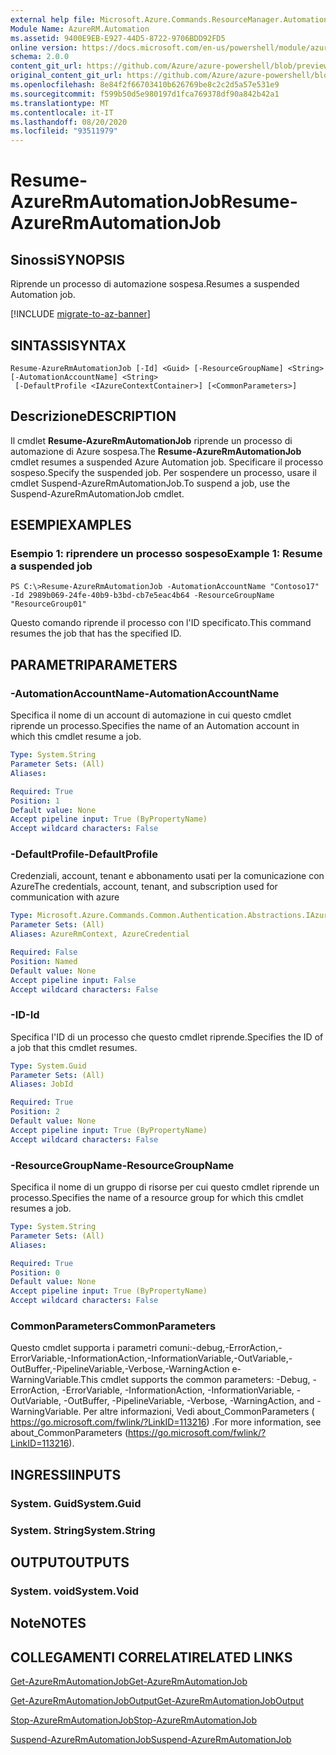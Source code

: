 ```yaml
---
external help file: Microsoft.Azure.Commands.ResourceManager.Automation.dll-Help.xml
Module Name: AzureRM.Automation
ms.assetid: 9400E9EB-E927-44D5-8722-9706BDD92FD5
online version: https://docs.microsoft.com/en-us/powershell/module/azurerm.automation/resume-azurermautomationjob
schema: 2.0.0
content_git_url: https://github.com/Azure/azure-powershell/blob/preview/src/ResourceManager/Automation/Commands.Automation/help/Resume-AzureRMAutomationJob.md
original_content_git_url: https://github.com/Azure/azure-powershell/blob/preview/src/ResourceManager/Automation/Commands.Automation/help/Resume-AzureRMAutomationJob.md
ms.openlocfilehash: 8e84f2f66703410b626769be8c2c2d5a57e531e9
ms.sourcegitcommit: f599b50d5e980197d1fca769378df90a842b42a1
ms.translationtype: MT
ms.contentlocale: it-IT
ms.lasthandoff: 08/20/2020
ms.locfileid: "93511979"
---
```

# <span data-ttu-id="4a6bb-101">Resume-AzureRmAutomationJob</span><span class="sxs-lookup"><span data-stu-id="4a6bb-101">Resume-AzureRmAutomationJob</span></span>

## <span data-ttu-id="4a6bb-102">Sinossi</span><span class="sxs-lookup"><span data-stu-id="4a6bb-102">SYNOPSIS</span></span>
<span data-ttu-id="4a6bb-103">Riprende un processo di automazione sospesa.</span><span class="sxs-lookup"><span data-stu-id="4a6bb-103">Resumes a suspended Automation job.</span></span>

[!INCLUDE [migrate-to-az-banner](../../includes/migrate-to-az-banner.md)]

## <span data-ttu-id="4a6bb-104">SINTASSI</span><span class="sxs-lookup"><span data-stu-id="4a6bb-104">SYNTAX</span></span>

```
Resume-AzureRmAutomationJob [-Id] <Guid> [-ResourceGroupName] <String> [-AutomationAccountName] <String>
 [-DefaultProfile <IAzureContextContainer>] [<CommonParameters>]
```

## <span data-ttu-id="4a6bb-105">Descrizione</span><span class="sxs-lookup"><span data-stu-id="4a6bb-105">DESCRIPTION</span></span>
<span data-ttu-id="4a6bb-106">Il cmdlet **Resume-AzureRmAutomationJob** riprende un processo di automazione di Azure sospesa.</span><span class="sxs-lookup"><span data-stu-id="4a6bb-106">The **Resume-AzureRmAutomationJob** cmdlet resumes a suspended Azure Automation job.</span></span>
<span data-ttu-id="4a6bb-107">Specificare il processo sospeso.</span><span class="sxs-lookup"><span data-stu-id="4a6bb-107">Specify the suspended job.</span></span>
<span data-ttu-id="4a6bb-108">Per sospendere un processo, usare il cmdlet Suspend-AzureRmAutomationJob.</span><span class="sxs-lookup"><span data-stu-id="4a6bb-108">To suspend a job, use the Suspend-AzureRmAutomationJob cmdlet.</span></span>

## <span data-ttu-id="4a6bb-109">ESEMPI</span><span class="sxs-lookup"><span data-stu-id="4a6bb-109">EXAMPLES</span></span>

### <span data-ttu-id="4a6bb-110">Esempio 1: riprendere un processo sospeso</span><span class="sxs-lookup"><span data-stu-id="4a6bb-110">Example 1: Resume a suspended job</span></span>
```
PS C:\>Resume-AzureRmAutomationJob -AutomationAccountName "Contoso17" -Id 2989b069-24fe-40b9-b3bd-cb7e5eac4b64 -ResourceGroupName "ResourceGroup01"
```

<span data-ttu-id="4a6bb-111">Questo comando riprende il processo con l'ID specificato.</span><span class="sxs-lookup"><span data-stu-id="4a6bb-111">This command resumes the job that has the specified ID.</span></span>

## <span data-ttu-id="4a6bb-112">PARAMETRI</span><span class="sxs-lookup"><span data-stu-id="4a6bb-112">PARAMETERS</span></span>

### <span data-ttu-id="4a6bb-113">-AutomationAccountName</span><span class="sxs-lookup"><span data-stu-id="4a6bb-113">-AutomationAccountName</span></span>
<span data-ttu-id="4a6bb-114">Specifica il nome di un account di automazione in cui questo cmdlet riprende un processo.</span><span class="sxs-lookup"><span data-stu-id="4a6bb-114">Specifies the name of an Automation account in which this cmdlet resume a job.</span></span>

```yaml
Type: System.String
Parameter Sets: (All)
Aliases:

Required: True
Position: 1
Default value: None
Accept pipeline input: True (ByPropertyName)
Accept wildcard characters: False
```

### <span data-ttu-id="4a6bb-115">-DefaultProfile</span><span class="sxs-lookup"><span data-stu-id="4a6bb-115">-DefaultProfile</span></span>
<span data-ttu-id="4a6bb-116">Credenziali, account, tenant e abbonamento usati per la comunicazione con Azure</span><span class="sxs-lookup"><span data-stu-id="4a6bb-116">The credentials, account, tenant, and subscription used for communication with azure</span></span>

```yaml
Type: Microsoft.Azure.Commands.Common.Authentication.Abstractions.IAzureContextContainer
Parameter Sets: (All)
Aliases: AzureRmContext, AzureCredential

Required: False
Position: Named
Default value: None
Accept pipeline input: False
Accept wildcard characters: False
```

### <span data-ttu-id="4a6bb-117">-ID</span><span class="sxs-lookup"><span data-stu-id="4a6bb-117">-Id</span></span>
<span data-ttu-id="4a6bb-118">Specifica l'ID di un processo che questo cmdlet riprende.</span><span class="sxs-lookup"><span data-stu-id="4a6bb-118">Specifies the ID of a job that this cmdlet resumes.</span></span>

```yaml
Type: System.Guid
Parameter Sets: (All)
Aliases: JobId

Required: True
Position: 2
Default value: None
Accept pipeline input: True (ByPropertyName)
Accept wildcard characters: False
```

### <span data-ttu-id="4a6bb-119">-ResourceGroupName</span><span class="sxs-lookup"><span data-stu-id="4a6bb-119">-ResourceGroupName</span></span>
<span data-ttu-id="4a6bb-120">Specifica il nome di un gruppo di risorse per cui questo cmdlet riprende un processo.</span><span class="sxs-lookup"><span data-stu-id="4a6bb-120">Specifies the name of a resource group for which this cmdlet resumes a job.</span></span>

```yaml
Type: System.String
Parameter Sets: (All)
Aliases:

Required: True
Position: 0
Default value: None
Accept pipeline input: True (ByPropertyName)
Accept wildcard characters: False
```

### <span data-ttu-id="4a6bb-121">CommonParameters</span><span class="sxs-lookup"><span data-stu-id="4a6bb-121">CommonParameters</span></span>
<span data-ttu-id="4a6bb-122">Questo cmdlet supporta i parametri comuni:-debug,-ErrorAction,-ErrorVariable,-InformationAction,-InformationVariable,-OutVariable,-OutBuffer,-PipelineVariable,-Verbose,-WarningAction e-WarningVariable.</span><span class="sxs-lookup"><span data-stu-id="4a6bb-122">This cmdlet supports the common parameters: -Debug, -ErrorAction, -ErrorVariable, -InformationAction, -InformationVariable, -OutVariable, -OutBuffer, -PipelineVariable, -Verbose, -WarningAction, and -WarningVariable.</span></span> <span data-ttu-id="4a6bb-123">Per altre informazioni, Vedi about_CommonParameters ( https://go.microsoft.com/fwlink/?LinkID=113216) .</span><span class="sxs-lookup"><span data-stu-id="4a6bb-123">For more information, see about_CommonParameters (https://go.microsoft.com/fwlink/?LinkID=113216).</span></span>

## <span data-ttu-id="4a6bb-124">INGRESSI</span><span class="sxs-lookup"><span data-stu-id="4a6bb-124">INPUTS</span></span>

### <span data-ttu-id="4a6bb-125">System. Guid</span><span class="sxs-lookup"><span data-stu-id="4a6bb-125">System.Guid</span></span>

### <span data-ttu-id="4a6bb-126">System. String</span><span class="sxs-lookup"><span data-stu-id="4a6bb-126">System.String</span></span>

## <span data-ttu-id="4a6bb-127">OUTPUT</span><span class="sxs-lookup"><span data-stu-id="4a6bb-127">OUTPUTS</span></span>

### <span data-ttu-id="4a6bb-128">System. void</span><span class="sxs-lookup"><span data-stu-id="4a6bb-128">System.Void</span></span>

## <span data-ttu-id="4a6bb-129">Note</span><span class="sxs-lookup"><span data-stu-id="4a6bb-129">NOTES</span></span>

## <span data-ttu-id="4a6bb-130">COLLEGAMENTI CORRELATI</span><span class="sxs-lookup"><span data-stu-id="4a6bb-130">RELATED LINKS</span></span>

[<span data-ttu-id="4a6bb-131">Get-AzureRmAutomationJob</span><span class="sxs-lookup"><span data-stu-id="4a6bb-131">Get-AzureRmAutomationJob</span></span>](./Get-AzureRMAutomationJob.md)

[<span data-ttu-id="4a6bb-132">Get-AzureRmAutomationJobOutput</span><span class="sxs-lookup"><span data-stu-id="4a6bb-132">Get-AzureRmAutomationJobOutput</span></span>](./Get-AzureRMAutomationJobOutput.md)

[<span data-ttu-id="4a6bb-133">Stop-AzureRmAutomationJob</span><span class="sxs-lookup"><span data-stu-id="4a6bb-133">Stop-AzureRmAutomationJob</span></span>](./Stop-AzureRMAutomationJob.md)

[<span data-ttu-id="4a6bb-134">Suspend-AzureRmAutomationJob</span><span class="sxs-lookup"><span data-stu-id="4a6bb-134">Suspend-AzureRmAutomationJob</span></span>](./Suspend-AzureRMAutomationJob.md)


